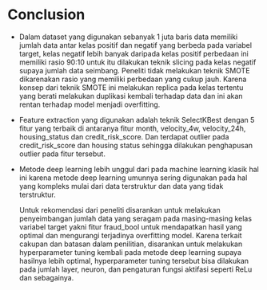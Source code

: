 # Conclusion
- Dalam  dataset  yang  digunakan  sebanyak  1  juta  baris  data  memiliki  jumlah  data 
antar kelas positif dan negatif yang berbeda pada variabel target, kelas negatif lebih 
banyak  daripada  kelas  positif  perbedaan  ini  memiliki  rasio  90:10  untuk  itu 
dilakukan teknik slicing pada kelas negatif supaya jumlah data seimbang. Peneliti 
tidak melakukan teknik SMOTE dikarenakan rasio yang memiliki perbedaan yang 
cukup jauh. Karena konsep dari  teknik SMOTE ini melakukan replica pada kelas 
tertentu yang berati melakukan duplikasi kembali terhadap data dan ini akan rentan 
terhadap model menjadi overfitting.
- Feature extraction yang digunakan adalah teknik SelectKBest dengan 5 fitur yang 
terbaik  di antaranya  fitur  month,  velocity_4w,  velocity_24h,   housing_status  dan 
credit_risk_score. Dan terdapat outlier pada credit_risk_score dan housing status 
sehingga dilakukan penghapusan outlier pada fitur tersebut.
- Metode deep learning lebih unggul dari  pada machine learning klasik hal ini karena 
metode deep learning umunnya sering digunakan pada hal yang kompleks mulai 
dari data terstruktur dan data yang tidak terstruktur.


  Untuk rekomendasi dari peneliti disarankan untuk melakukan penyeimbangan jumlah 
data yang seragam pada masing-masing kelas variabel target yakni fitur fraud_bool untuk 
mendapatkan  hasil  yang  optimal  dan  mengurangi  terjadinya  overfitting  model.  Karena 
terkait cakupan dan batasan dalam penilitian, disarankan untuk melakukan hyperparameter 
tuning kembali pada metode deep learning supaya hasilnya lebih optimal, hyperparameter 
tuning tersebut bisa dilakukan pada jumlah layer, neuron, dan pengaturan fungsi aktifasi
seperti ReLu dan sebagainya.
